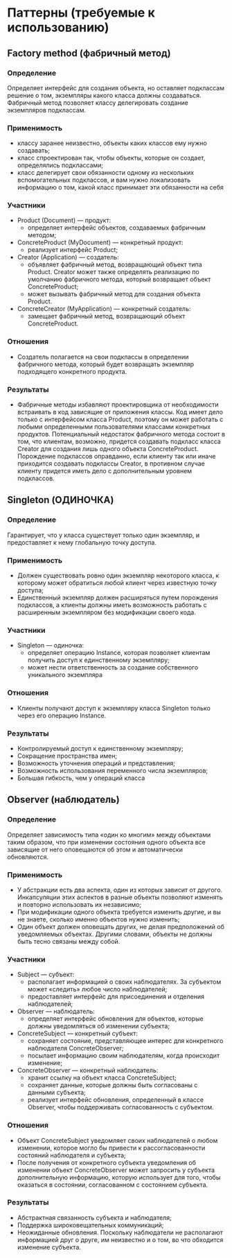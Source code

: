 # Паттерны (требуемые к использованию)
## **Factory method (фабричный метод)**
### Определение
Определяет интерфейс для создания объекта, но оставляет подклассам решение о том, экземпляры какого класса должны создаваться. Фабричный метод позволяет классу делегировать создание экземпляров подклассам.
### Применимость
* классу заранее неизвестно, объекты каких классов ему нужно создавать; 
* класс спроектирован так, чтобы объекты, которые он создает, определялись подклассами;
* класс делегирует свои обязанности одному из нескольких вспомогательных подклассов, и вам нужно локализовать информацию о том, какой класс принимает эти обязанности на себя

### Участники
* Product (Document) — продукт:
	* определяет интерфейс объектов, создаваемых фабричным методом;
* ConcreteProduct (MyDocument) — конкретный продукт:
	* реализует интерфейс Product;
* Creator (Application) — создатель:
	* объявляет фабричный метод, возвращающий объект типа Product. Creator может также определять реализацию по умолчанию фабричного метода, который возвращает объект ConcreteProduct;
	* может вызывать фабричный метод для создания объекта Product.
* ConcreteCreator (MyApplication) — конкретный создатель:
	* замещает фабричный метод, возвращающий объект СoncreteProduct.

### Отношения
* Создатель полагается на свои подклассы в определении фабричного метода, который будет возвращать экземпляр подходящего конкретного продукта.
### Результаты
* Фабричные методы избавляют проектировщика от необходимости встраивать в код зависящие от приложения классы. Код имеет дело только с интерфейсом класса Product, поэтому он может работать с любыми определенными пользователями классами конкретных продуктов. Потенциальный недостаток фабричного метода состоит в том, что клиентам, возможно, придется создавать подкласс класса Creator для создания лишь одного объекта ConcreteProduct. Порождение подклассов оправданно, если клиенту так или иначе приходится создавать подклассы Creator, в противном случае клиенту придется иметь дело с дополнительным уровнем подклассов.
## **Singleton (ОДИНОЧКА)**
### Определение
Гарантирует, что у класса существует только один экземпляр, и предоставляет к нему глобальную точку доступа.
### Применимость
* Должен существовать ровно один экземпляр некоторого класса, к которому может обратиться любой клиент через известную точку доступа;
* Единственный экземпляр должен расширяться путем порождения подклассов, а клиенты должны иметь возможность работать с расширенным экземпляром без модификации своего кода.
### Участники
* Singleton — одиночка:
	* определяет операцию Instance, которая позволяет клиентам получить доступ к единственному экземпляру;
	* может нести ответственность за создание собственного уникального экземпляра
### Отношения
* Клиенты получают доступ к экземпляру класса Singleton только через его операцию Instance.
### Результаты
* Контролируемый доступ к единственному экземпляру;
* Сокращение пространства имен;
* Возможность уточнения операций и представления;
* Возможность использования переменного числа экземпляров;
* Большая гибкость, чем у операций класса
## Observer (наблюдатель)
### Определение
Определяет зависимость типа «один ко многим» между объектами таким образом, что при изменении состояния одного объекта все зависящие от него оповещаются об этом и автоматически обновляются.
### Применимость
* У абстракции есть два аспекта, один из которых зависит от другого. Инкапсуляции этих аспектов в разные объекты позволяют изменять и повторно использовать их независимо;
* При модификации одного объекта требуется изменить другие, и вы не знаете, сколько именно объектов нужно изменить;
* Один объект должен оповещать других, не делая предположений об уведомляемых объектах. Другими словами, объекты не должны быть тесно связаны между собой.
### Участники
* Subject — субъект:
	* располагает информацией о своих наблюдателях. За субъектом может «следить» любое число наблюдателей;
	* предоставляет интерфейс для присоединения и отделения наблюдателей;
* Observer — наблюдатель:
	* определяет интерфейс обновления для объектов, которые должны уведомляться об изменении субъекта;
* ConcreteSubject — конкретный субъект:
	* сохраняет состояние, представляющее интерес для конкретного наблюдателя ConcreteObserver;
	* посылает информацию своим наблюдателям, когда происходит изменение;
* ConcreteObserver — конкретный наблюдатель:
	* хранит ссылку на объект класса ConcreteSubject;
	* сохраняет данные, которые должны быть согласованы с данными субъекта;
	* реализует интерфейс обновления, определенный в классе Observer, чтобы поддерживать согласованность с субъектом.
### Отношения
* Объект ConcreteSubject уведомляет своих наблюдателей о любом изменении, которое могло бы привести к рассогласованности состояний наблюдателя и субъекта;
* После получения от конкретного субъекта уведомления об изменении объект ConcreteObserver может запросить у субъекта дополнительную информацию, которую использует для того, чтобы оказаться в состоянии, согласованном с состоянием субъекта.
### Результаты
* Абстрактная связанность субъекта и наблюдателя;
* Поддержка широковещательных коммуникаций;
* Неожиданные обновления. Поскольку наблюдатели не располагают информацией друг о друге, им неизвестно и о том, во что обходится изменение субъекта.
